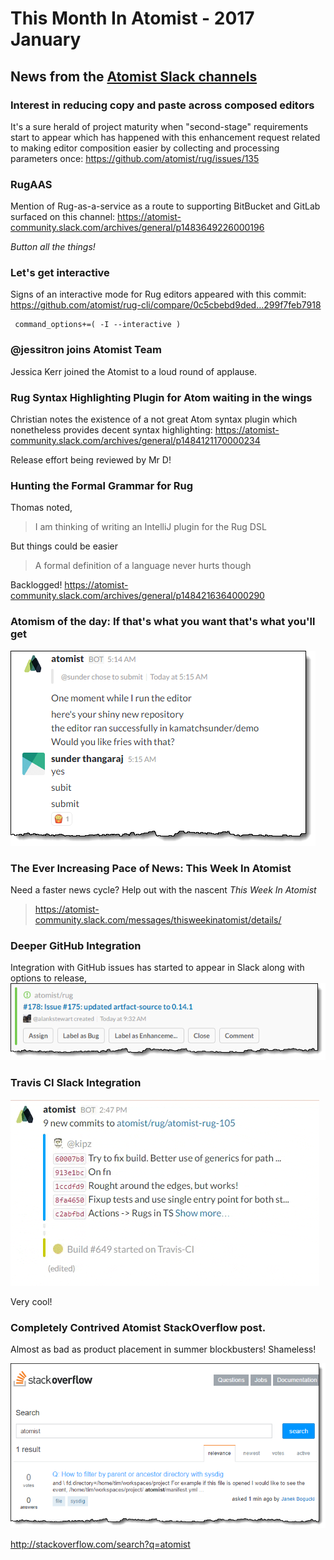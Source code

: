 # This Month In Atomist - 2017 January

## News from the [Atomist Slack channels](https://atomist-community.slack.com)

### Interest in reducing copy and paste across composed editors

It's a sure herald of project maturity when "second-stage" requirements start to appear which has happened with this enhancement request related to making editor composition easier by collecting and processing parameters once: https://github.com/atomist/rug/issues/135 

### RugAAS

Mention of Rug-as-a-service as a route to supporting BitBucket and GitLab surfaced on this channel: https://atomist-community.slack.com/archives/general/p1483649226000196

_Button all the things!_

### Let's get interactive

Signs of an interactive mode for Rug editors appeared with this commit: https://github.com/atomist/rug-cli/compare/0c5cbebd9ded...299f7feb7918

     command_options+=( -I --interactive )

### @jessitron joins Atomist Team

Jessica Kerr joined the Atomist to a loud round of applause.

### Rug Syntax Highlighting Plugin for Atom waiting in the wings

Christian notes the existence of a not great Atom syntax plugin which nonetheless provides decent syntax highlighting: 
https://atomist-community.slack.com/archives/general/p1484121170000234

Release effort being reviewed by Mr D!

### Hunting the Formal Grammar for Rug

Thomas noted,
> I am thinking of writing an IntelliJ plugin for the Rug DSL

But things could be easier
> A formal definition of a language never hurts though

Backlogged! https://atomist-community.slack.com/archives/general/p1484216364000290

### Atomism of the day: If that's what you want that's what you'll get

![Atomism of the day](images/atomism-of-the-day-3-fries-with-that.png)

### The Ever Increasing Pace of News: This Week In Atomist

Need a faster news cycle? Help out with the nascent *This Week In Atomist*
> https://atomist-community.slack.com/messages/thisweekinatomist/details/

### Deeper GitHub Integration

Integration with GitHub issues has started to appear in Slack along with options to release,
![Deeper GitHub Integration](images/atomist-github-issue-integration.png)

### Travis CI Slack Integration

![Travis CI Slack Integration](images/atomist-build.gif)

Very cool!

### Completely Contrived Atomist StackOverflow post.

Almost as bad as product placement in summer blockbusters! Shameless!

![Travis CI Slack Integration](images/atomist-on-stackoverflow.png)

http://stackoverflow.com/search?q=atomist

